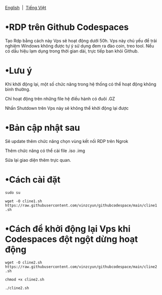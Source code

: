 <div align="left">
<a href="/README_EN.md">English</a> &nbsp;|&nbsp;
<a href="/README.md">Tiếng Việt</a>
</div>


# •RDP trên Github Codespaces
Tạo Rdp bằng cách này Vps sẽ hoạt động dưới 50h. Vps này chủ yếu để trải nghiệm Windows không được tự ý sử dụng đem ra đào coin, treo tool. Nếu có dấu hiệu lạm dụng trong thời gian dài, trực tiếp ban khỏi Github.
# •Lưu ý
Khi khởi động lại, một số chức năng trong hệ thống có thể hoạt động không bình thường.

Chỉ hoạt động trên những file hệ điều hành có đuôi .GZ

Nhấn Shutdown trên Vps này sẽ không thể khởi động lại được

# •Bản cập nhật sau
Sẽ update thêm chức năng chọn vùng kết nối RDP trên Ngrok

Thêm chức năng có thể cài file .iso .img

Sửa lại giao diện thêm trực quan.
# •Cách cài đặt
```sudo su```

```wget -O cline1.sh https://raw.githubusercontent.com/vinzcyun/githubcodespace/main/cline1.sh```

# •Cách để khởi động lại Vps khi Codespaces đột ngột dừng hoạt động


```wget -O cline2.sh https://raw.githubusercontent.com/vinzcyun/githubcodespace/main/cline2.sh```


```chmod +x cline2.sh```


```./cline2.sh```
